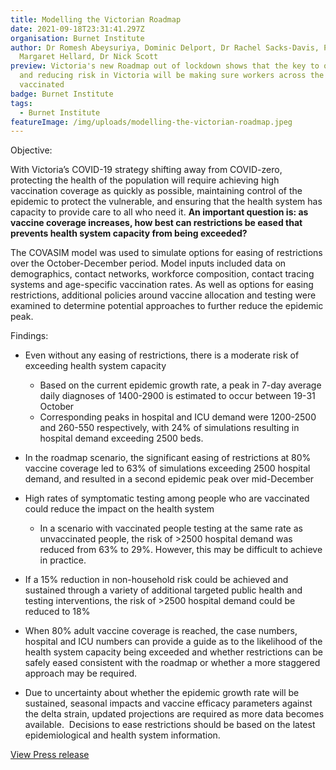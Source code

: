 ```yaml
---
title: Modelling the Victorian Roadmap
date: 2021-09-18T23:31:41.297Z
organisation: Burnet Institute
author: Dr Romesh Abeysuriya, Dominic Delport, Dr Rachel Sacks-Davis, Professor
  Margaret Hellard, Dr Nick Scott
preview: Victoria's new Roadmap out of lockdown shows that the key to opening up
  and reducing risk in Victoria will be making sure workers across the state are
  vaccinated
badge: Burnet Institute
tags:
  - Burnet Institute
featureImage: /img/uploads/modelling-the-victorian-roadmap.jpeg
---
```

Objective: 

With Victoria’s COVID-19 strategy shifting away from COVID-zero, protecting the health of the population will require achieving high vaccination coverage as quickly as possible, maintaining control of the epidemic to protect the vulnerable, and ensuring that the health system has capacity to provide care to all who need it. **An important question is: as vaccine coverage increases, how best can restrictions be eased that prevents health system capacity from being exceeded?**

The COVASIM model was used to simulate options for easing of restrictions over the October-December period. Model inputs included data on demographics, contact networks, workforce composition, contact tracing systems and age-specific vaccination rates. As well as options for easing restrictions, additional policies around vaccine allocation and testing were examined to determine potential approaches to further reduce the epidemic peak.

Findings: 

* Even without any easing of restrictions, there is a moderate risk of exceeding health system capacity 

  * Based on the current epidemic growth rate, a peak in 7-day average daily diagnoses of 1400-2900 is estimated to occur between 19-31 October
  * Corresponding peaks in hospital and ICU demand were 1200-2500 and 260-550 respectively, with 24% of simulations resulting in hospital demand exceeding 2500 beds. 
* In the roadmap scenario, the significant easing of restrictions at 80% vaccine coverage led to 63% of simulations exceeding 2500 hospital demand, and resulted in a second epidemic peak over mid-December 
* High rates of symptomatic testing among people who are vaccinated could reduce the impact on the health system

  * In a scenario with vaccinated people testing at the same rate as unvaccinated people, the risk of >2500 hospital demand was reduced from 63% to 29%. However, this may be difficult to achieve in practice.
* If a 15% reduction in non-household risk could be achieved and sustained through a variety of additional targeted public health and testing interventions, the risk of >2500 hospital demand could be reduced to 18%
* When 80% adult vaccine coverage is reached, the case numbers, hospital and ICU numbers can provide a guide as to the likelihood of the health system capacity being exceeded and whether restrictions can be safely eased consistent with the roadmap or whether a more staggered approach may be required.
* Due to uncertainty about whether the epidemic growth rate will be sustained, seasonal impacts and vaccine efficacy parameters against the delta strain, updated projections are required as more data becomes available.  Decisions to ease restrictions should be based on the latest epidemiological and health system information.

<a href="https://burnet.edu.au/news/1517_modelling_the_victorian_roadmap" target="_blank">View Press release</a>